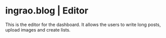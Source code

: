 # ingrao.blog | Editor

This is the editor for the dashboard. It allows the users to write long posts, upload images and create lists.
